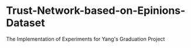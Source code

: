 # Trust-Network-based-on-Epinions-Dataset
The Implementation of Experiments for Yang's Graduation Project
